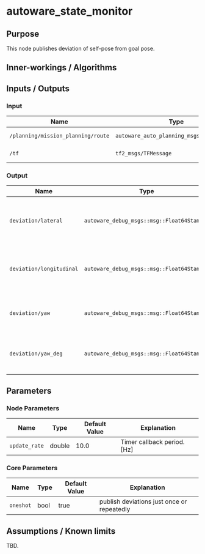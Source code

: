 # autoware_state_monitor

## Purpose

This node publishes deviation of self-pose from goal pose.

## Inner-workings / Algorithms

## Inputs / Outputs

### Input

| Name                               | Type                                      | Description           |
| ---------------------------------- | ----------------------------------------- | --------------------- |
| `/planning/mission_planning/route` | `autoware_auto_planning_msgs::msg::Route` | Used to get goal pose |
| `/tf`                              | `tf2_msgs/TFMessage`                      | TF (self-pose)        |

### Output

| Name                     | Type                                       | Description                                                   |
| ------------------------ | ------------------------------------------ | ------------------------------------------------------------- |
| `deviation/lateral`      | `autoware_debug_msgs::msg::Float64Stamped` | publish lateral deviation of self-pose from goal pose[m]      |
| `deviation/longitudinal` | `autoware_debug_msgs::msg::Float64Stamped` | publish longitudinal deviation of self-pose from goal pose[m] |
| `deviation/yaw`          | `autoware_debug_msgs::msg::Float64Stamped` | publish yaw deviation of self-pose from goal pose[rad]        |
| `deviation/yaw_deg`      | `autoware_debug_msgs::msg::Float64Stamped` | publish yaw deviation of self-pose from goal pose[deg]        |

## Parameters

### Node Parameters

| Name          | Type   | Default Value | Explanation            |
| ------------- | ------ | ------------- | ---------------------- |
| `update_rate` | double | 10.0          | Timer callback period. [Hz] |

### Core Parameters

| Name      | Type | Default Value | Explanation                                |
| --------- | ---- | ------------- | ------------------------------------------ |
| `oneshot` | bool | true          | publish deviations just once or repeatedly |

## Assumptions / Known limits

TBD.
